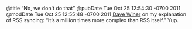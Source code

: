 @title “No, we don't do that”
@pubDate Tue Oct 25 12:54:30 -0700 2011
@modDate Tue Oct 25 12:55:48 -0700 2011
<a href="http://scripting.com/stories/2011/10/25/orYouCouldJustTellTheUsers.html">Dave Winer</a> on my explanation of RSS syncing: “It’s a million times more complex than RSS itself.” Yup.
